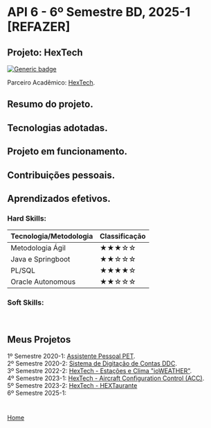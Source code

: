 # API 6 - 6º Semestre BD, 2025-1 [REFAZER]

## Projeto: HexTech

[![Generic badge](https://img.shields.io/badge/GitHub-Repositório-blue.svg)](https://github.com/GroupHextech)

Parceiro Acadêmico: [HexTech](https://github.com/GroupHextech).

## Resumo do projeto.

<!--
<p align="justify">Desenvolver um sistema de Controle de Configuração de Aeronaves (ACC) para a Embraer, empresa líder em aviação comercial, civil, militar e agrícola.</p>

<p align="justify">Plataforma Web responsiva e intuítiva que possa proporcionar o gerenciamento e controlar as configurações das aeronaves, permitindo assim aos pilotos verificarem as configurações da aeronave, comparar itens e identificar limitações dos itens que operam.</p>
-->
## Tecnologias adotadas.
<!--
<summary>Front-End</summary>

- [JavaScript (ES6)](https://www.javascript.com)
- [HTML5](https://www.w3schools.com/css/)
- [CSS3](https://www.w3schools.com/css/)
- [Vue 3](https://vuejs.org/guide/quick-start)

<summary>Back-End</summary>

- [Java](https://www.java.com/pt-BR/)
- [Spring boot](https://spring.io/projects/spring-boot)
- [Apache Maven](https://maven.apache.org/)
- [Hibernate](https://hibernate.org/)

<summary>Banco de Dados</summary>

- [Oracle Autonomous Database](https://www.oracle.com/br/autonomous-database/)

<summary>Metodologia</summary>

- [Atlassian JIRA](https://www.atlassian.com/br/software/jira)
-->
## Projeto em funcionamento.
<!--
![](../docsandimages/4BD_HEXTECH_Final.gif "ACC Embraer HexTech")
-->
## Contribuições pessoais.
<!--
<p align="justify">Atuando como desenvolvedor com back-end e modelagem e gerenciamento do banco de dados em Oracle Cloud.<p>
<p align="justify">Nesta API os desafios foram:</p>

- Modelagem e gerenciamento do Banco de Dadaos relacional no Oracle Autonomous.
- Utilização de Springboot e Arquitetura rest.
- Utilização de listas em Java.

<details>
<summary>Banco de Dados</summary>
  
### Conexão do Autonomous Database:
<p align="justify">Executei a conexão do banco de dados com a aplicação, por meio da pasta Wallet e configurando todo o ambiente em que o Banco de dados estava hospedado.</p>

### Modelagem de Dados:
<p align="justify">Contribui para a modelagem de dados de forma eficiente, considerando as relações entre entidades e as necessidades específicas da Embraer. Garanti que a estrutura do banco de dados fosse intuitiva e otimizada para consultas frequentes.</p>

### Implementação de SQL e PL/SQL:
<p align="justify">Desenvolvi consultas SQL eficientes para atender às demandas do aplicativo. Utilizei PL/SQL quando necessário para criar procedimentos armazenados e funções que possam melhorar o desempenho.</p>
</details>

<details>
<summary>Back-end</summary>

### Springboot:
<p align="justify">Implementado o projeto utilizando Spring Boot, Spring Security e Spring Data. Com Spring Boot, alimentei o dashboard e cards via requisições HTTP em arquitetura REST. O Spring Security foi aplicado para criptografar dados sensíveis, e o Spring Data, para operações com o banco de dados.</p>

### Java:
<p align="justify">Aprendizado em tratamento de execeções em back-end java, e utilização de listas e arrays para manipulação com dados buscados do banco de dados Oracle.</p>

</details>
-->
## Aprendizados efetivos.

### Hard Skills:

| Tecnologia/Metodologia | Classificação|
| ----- | ----- |
| Metodologia Ágil | ★★★☆☆ |
| Java e Springboot | ★★☆☆☆ |
| PL/SQL | ★★★★☆ |
| Oracle Autonomous | ★★☆☆☆ |

### Soft Skills:
<!--
#### Gestão de Tempo:
<p align="justify">Grupo com o menor número de participantes em relação aos demais e com algumas baixas ao longo do semestre a gestão de tempo foi fundamental para o desenvolvimento do projeto acompanhando cada tasks com atenção aos prazos e entregas de sprints.</p>

#### Comunicação:
<p align="justify">Comunicação e troca de informações de forma clara entre cliente, PO e membros do grupo, evitando assim mal-entedimentos e garantindo alinhamento em busca do objetivo que é a entrega da sprint e projeto final.</p>

#### Trabalho em Equipe:
<p align="justify">Colaboração e o apoio mútuo, permitindo que as habilidades individuais se complementem, resultando assim em um ambiente em que todos buscam alcançar os objetivos do projeto.</p>
-->
<br>

## Meus Projetos

1º Semestre 2020-1: [Assistente Pessoal PET](./sem1_api.md). <br/>
2º Semestre 2020-2: [Sistema de Digitação de Contas DDC](./sem2_api.md). <br/>
3º Semestre 2022-2: [HexTech - Estações e Clima "ioWEATHER"](./sem3_api.md). <br/>
4º Semestre 2023-1: [HexTech - Aircraft Configuration Control (ACC)](./sem4_api.md). <br/>
5º Semestre 2023-2: [HexTech - HEXTaurante](./sem5_api.md) <br/> 
6º Semestre 2025-1: <br/>

#

[Home](../README.md)